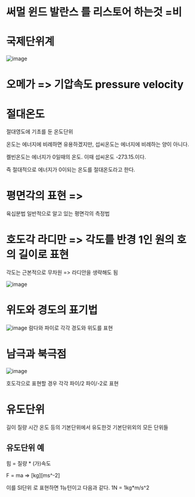# 써멀 윈드 발란스 를 리스토어 하는것 =비 

# 국제단위계

![image](https://user-images.githubusercontent.com/73323188/125080178-776f5780-e0ff-11eb-98f0-a783bcd67135.png)

# 오메가 => 기압속도 pressure velocity

# 절대온도 
절대영도에 기초를 둔 온도단위

온도는 에너지에 비례하면 유용하겠지만, 섭씨온도는 에너지에 비례하는 양이 아니다.

켈빈온도는 에너지가 0일때의 온도. 이때 섭씨온도 -273.15.이다.

즉 절대적으로 에너지가 0이되는 온도를 절대온도라고 한다.

# 평면각의 표현 => 

육십분법 일반적으로 알고 있는 평면각의 측정법

# 호도각 라디만 => 각도를 반경 1인 원의 호의 길이로 표현 

각도는 근본적으로 무차원 => 라디안을 생략해도 됨

![image](https://user-images.githubusercontent.com/73323188/125083082-ea2e0200-e102-11eb-8f8b-8c13ad7ac717.png)


# 위도와 경도의 표기법 
![image](https://user-images.githubusercontent.com/73323188/125083201-0a5dc100-e103-11eb-91b9-f441ec6286ad.png)
람다와 파이로 각각 경도와 위도를 표현

# 남극과 북극점

![image](https://user-images.githubusercontent.com/73323188/125083456-6294c300-e103-11eb-89d4-27acdbd950e0.png)

호도각으로 표현할 경우 각각 파이/2 파이/-2로 표현

# 유도단위

길이 질량 시간 온도 등의 기본단위에서 유도한것 기본단위외의 모든 단위들

## 유도단위 예
힘 =  질량 * (가)속도

F = ma => [kg][ms^-2]

이를 SI단위 로 표현하면 1뉴턴이고 다음과 같다.  1N = 1kg*m/s^2

